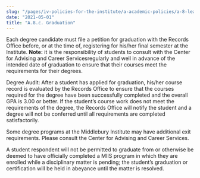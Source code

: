 ```yaml
---
slug: "/pages/iv-policies-for-the-institute/a-academic-policies/a-8-leaves-of-absence-withdrawal-suspension-expulsion-and-graduation/a-8-c-graduation"
date: "2021-05-01"
title: "A.8.c. Graduation"
---
```


Each degree candidate must file a petition for graduation with the Records Office before, or at the time of, registering for his/her final semester at the Institute. **Note:** it is the responsibility of students to consult with the Center for Advising and Career Servicesregularly and well in advance of the intended date of graduation to ensure that their courses meet the requirements for their degrees.

Degree Audit: After a student has applied for graduation, his/her course record is evaluated by the Records Office to ensure that the courses required for the degree have been successfully completed and the overall GPA is 3.00 or better. If the student’s course work does not meet the requirements of the degree, the Records Office will notify the student and a degree will not be conferred until all requirements are completed satisfactorily.

Some degree programs at the Middlebury Institute may have additional exit requirements. Please consult the Center for Advising and Career Services.

A student respondent will not be permitted to graduate from or otherwise be deemed to have officially completed a MIIS program in which they are enrolled while a disciplinary matter is pending; the student’s graduation or certification will be held in abeyance until the matter is resolved.
